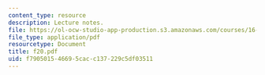 ```yaml
---
content_type: resource
description: Lecture notes.
file: https://ol-ocw-studio-app-production.s3.amazonaws.com/courses/16-01-unified-engineering-i-ii-iii-iv-fall-2005-spring-2006/f790501546695cacc137229c5df03511_f20.pdf
file_type: application/pdf
resourcetype: Document
title: f20.pdf
uid: f7905015-4669-5cac-c137-229c5df03511
---
```

